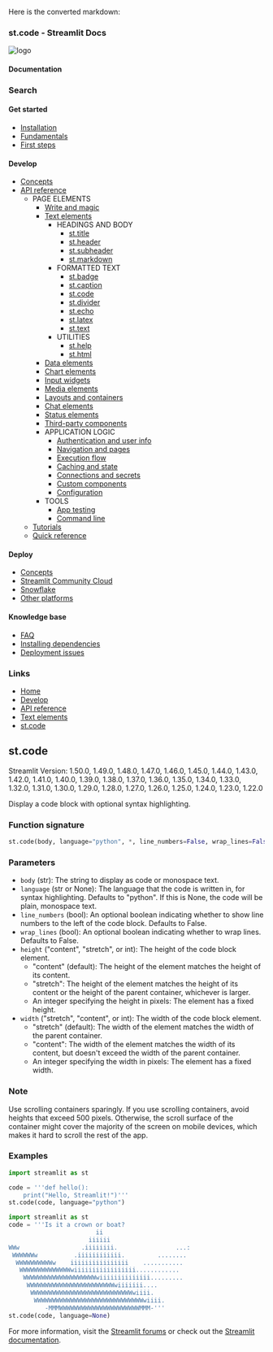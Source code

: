 Here is the converted markdown:
### st.code - Streamlit Docs
![logo](/logo.svg)
#### Documentation
### Search
#### Get started
* [Installation](/get-started/installation)
* [Fundamentals](/get-started/fundamentals)
* [First steps](/get-started/tutorials)
#### Develop
* [Concepts](/develop/concepts)
* [API reference](/develop/api-reference)
	+ PAGE ELEMENTS
		- [Write and magic](/develop/api-reference/write-magic)
		- [Text elements](/develop/api-reference/text)
			- HEADINGS AND BODY
				- [st.title](/develop/api-reference/text/st.title)
				- [st.header](/develop/api-reference/text/st.header)
				- [st.subheader](/develop/api-reference/text/st.subheader)
				- [st.markdown](/develop/api-reference/text/st.markdown)
			- FORMATTED TEXT
				- [st.badge](/develop/api-reference/text/st.badge)
				- [st.caption](/develop/api-reference/text/st.caption)
				- [st.code](/develop/api-reference/text/st.code)
				- [st.divider](/develop/api-reference/text/st.divider)
				- [st.echo](/develop/api-reference/text/st.echo)
				- [st.latex](/develop/api-reference/text/st.latex)
				- [st.text](/develop/api-reference/text/st.text)
			- UTILITIES
				- [st.help](/develop/api-reference/text/st.help)
				- [st.html](/develop/api-reference/text/st.html)
		- [Data elements](/develop/api-reference/data)
		- [Chart elements](/develop/api-reference/charts)
		- [Input widgets](/develop/api-reference/widgets)
		- [Media elements](/develop/api-reference/media)
		- [Layouts and containers](/develop/api-reference/layout)
		- [Chat elements](/develop/api-reference/chat)
		- [Status elements](/develop/api-reference/status)
		- [Third-party components](https://streamlit.io/components)
		- APPLICATION LOGIC
			- [Authentication and user info](/develop/api-reference/user)
			- [Navigation and pages](/develop/api-reference/navigation)
			- [Execution flow](/develop/api-reference/execution-flow)
			- [Caching and state](/develop/api-reference/caching-and-state)
			- [Connections and secrets](/develop/api-reference/connections)
			- [Custom components](/develop/api-reference/custom-components)
			- [Configuration](/develop/api-reference/configuration)
		- TOOLS
			- [App testing](/develop/api-reference/app-testing)
			- [Command line](/develop/api-reference/cli)
	* [Tutorials](/develop/tutorials)
	* [Quick reference](/develop/quick-reference)
#### Deploy
* [Concepts](/deploy/concepts)
* [Streamlit Community Cloud](/deploy/streamlit-community-cloud)
* [Snowflake](/deploy/snowflake)
* [Other platforms](/deploy/tutorials)
#### Knowledge base
* [FAQ](/knowledge-base/using-streamlit)
* [Installing dependencies](/knowledge-base/dependencies)
* [Deployment issues](/knowledge-base/deploy)
### Links
* [Home](/)
* [Develop](/develop)
* [API reference](/develop/api-reference)
* [Text elements](/develop/api-reference/text)
* [st.code](/develop/api-reference/text/st.code)

## st.code
Streamlit Version: 1.50.0, 1.49.0, 1.48.0, 1.47.0, 1.46.0, 1.45.0, 1.44.0, 1.43.0, 1.42.0, 1.41.0, 1.40.0, 1.39.0, 1.38.0, 1.37.0, 1.36.0, 1.35.0, 1.34.0, 1.33.0, 1.32.0, 1.31.0, 1.30.0, 1.29.0, 1.28.0, 1.27.0, 1.26.0, 1.25.0, 1.24.0, 1.23.0, 1.22.0

Display a code block with optional syntax highlighting.

### Function signature
```python
st.code(body, language="python", *, line_numbers=False, wrap_lines=False, height="content", width="stretch")
```
### Parameters

* `body` (str): The string to display as code or monospace text.
* `language` (str or None): The language that the code is written in, for syntax highlighting. Defaults to "python". If this is None, the code will be plain, monospace text.
* `line_numbers` (bool): An optional boolean indicating whether to show line numbers to the left of the code block. Defaults to False.
* `wrap_lines` (bool): An optional boolean indicating whether to wrap lines. Defaults to False.
* `height` ("content", "stretch", or int): The height of the code block element.
	+ "content" (default): The height of the element matches the height of its content.
	+ "stretch": The height of the element matches the height of its content or the height of the parent container, whichever is larger.
	+ An integer specifying the height in pixels: The element has a fixed height.
* `width` ("stretch", "content", or int): The width of the code block element.
	+ "stretch" (default): The width of the element matches the width of the parent container.
	+ "content": The width of the element matches the width of its content, but doesn't exceed the width of the parent container.
	+ An integer specifying the width in pixels: The element has a fixed width.

### Note
Use scrolling containers sparingly. If you use scrolling containers, avoid heights that exceed 500 pixels. Otherwise, the scroll surface of the container might cover the majority of the screen on mobile devices, which makes it hard to scroll the rest of the app.

### Examples
```python
import streamlit as st

code = '''def hello():
    print("Hello, Streamlit!")'''
st.code(code, language="python")
```

```python
import streamlit as st
code = '''Is it a crown or boat?
                        ii
                      iiiiii
WWw                 .iiiiiiii.                ...:
 WWWWWWw          .iiiiiiiiiiii.         ........
  WWWWWWWWWWw    iiiiiiiiiiiiiiii    ...........
   WWWWWWWWWWWWWWwiiiiiiiiiiiiiiiii............
    WWWWWWWWWWWWWWWWWWWWwiiiiiiiiiiiiii.........
     WWWWWWWWWWWWWWWWWWWWWWWWwiiiiiii....
      WWWWWWWWWWWWWWWWWWWWWWWWWWWWwiiii.
       WWWWWWWWWWWWWWWWWWWWWWWWWWWWWWwiiii.
          -MMMWWWWWWWWWWWWWWWWWWWWWWMMM-'''
st.code(code, language=None)
```
For more information, visit the [Streamlit forums](https://discuss.streamlit.io) or check out the [Streamlit documentation](https://streamlit.io).